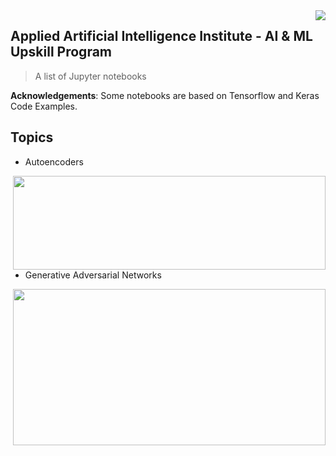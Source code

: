 <img src="https://github.com/matiassingers/awesome-readme/blob/master/icon.png" align="right" />

## Applied Artificial Intelligence Institute - AI & ML Upskill Program

> A list of Jupyter notebooks

**Acknowledgements**: Some notebooks are based on Tensorflow and Keras Code Examples.

## Topics
- Autoencoders
<img src="https://blog.keras.io/img/ae/autoencoder_schema.jpg" align="right" width="500" height="150" />

- Generative Adversarial Networks
<img src="https://sthalles.github.io/assets/dcgan/GANs.png" align="right" width="500" height="250" />
